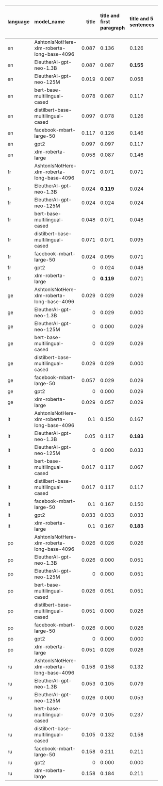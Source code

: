 | language   | model_name                                 |   title | title and first paragraph   | title and 5 sentences   | title and 10 sentences   | title and first sentence each paragraph   | raw text   |
|:-----------|:-------------------------------------------|--------:|:----------------------------|:------------------------|:-------------------------|:------------------------------------------|:-----------|
| en         | AshtonIsNotHere-xlm-roberta-long-base-4096 |   0.087 | 0.136                       | 0.126                   | 0.068                    | 0.078                                     | 0.058      |
| en         | EleutherAI-gpt-neo-1.3B                    |   0.087 | 0.087                       | **0.155**               | 0.097                    | 0.117                                     | 0.087      |
| en         | EleutherAI-gpt-neo-125M                    |   0.019 | 0.087                       | 0.058                   | 0.039                    | 0.087                                     | 0.078      |
| en         | bert-base-multilingual-cased               |   0.078 | 0.087                       | 0.117                   | 0.078                    | 0.068                                     | 0.087      |
| en         | distilbert-base-multilingual-cased         |   0.097 | 0.078                       | 0.126                   | 0.078                    | 0.117                                     | 0.097      |
| en         | facebook-mbart-large-50                    |   0.117 | 0.126                       | 0.146                   | 0.107                    | 0.146                                     | 0.097      |
| en         | gpt2                                       |   0.097 | 0.097                       | 0.117                   | 0.087                    | 0.078                                     | 0.117      |
| en         | xlm-roberta-large                          |   0.058 | 0.087                       | 0.146                   | 0.126                    | 0.117                                     | 0.117      |
| fr         | AshtonIsNotHere-xlm-roberta-long-base-4096 |   0.071 | 0.071                       | 0.071                   | 0.071                    | **0.119**                                 | 0.071      |
| fr         | EleutherAI-gpt-neo-1.3B                    |   0.024 | **0.119**                   | 0.024                   | 0.071                    | 0.024                                     | 0.071      |
| fr         | EleutherAI-gpt-neo-125M                    |   0.024 | 0.024                       | 0.024                   | 0.024                    | 0.024                                     | 0.071      |
| fr         | bert-base-multilingual-cased               |   0.048 | 0.071                       | 0.048                   | 0.071                    | 0.071                                     | 0.095      |
| fr         | distilbert-base-multilingual-cased         |   0.071 | 0.071                       | 0.095                   | 0.048                    | 0.095                                     | 0.048      |
| fr         | facebook-mbart-large-50                    |   0.024 | 0.095                       | 0.071                   | 0.048                    | 0.071                                     | 0.071      |
| fr         | gpt2                                       |   0     | 0.024                       | 0.048                   | 0.000                    | 0.048                                     | 0.048      |
| fr         | xlm-roberta-large                          |   0     | **0.119**                   | 0.071                   | 0.095                    | 0.095                                     | 0.071      |
| ge         | AshtonIsNotHere-xlm-roberta-long-base-4096 |   0.029 | 0.029                       | 0.029                   | 0.057                    | 0.057                                     | 0.029      |
| ge         | EleutherAI-gpt-neo-1.3B                    |   0     | 0.029                       | 0.000                   | 0.057                    | 0.029                                     | 0.029      |
| ge         | EleutherAI-gpt-neo-125M                    |   0     | 0.000                       | 0.029                   | 0.000                    | 0.029                                     | 0.029      |
| ge         | bert-base-multilingual-cased               |   0     | 0.029                       | 0.029                   | 0.057                    | 0.000                                     | 0.029      |
| ge         | distilbert-base-multilingual-cased         |   0.029 | 0.029                       | 0.000                   | 0.000                    | 0.029                                     | 0.000      |
| ge         | facebook-mbart-large-50                    |   0.057 | 0.029                       | 0.029                   | 0.029                    | 0.057                                     | 0.000      |
| ge         | gpt2                                       |   0     | 0.000                       | 0.029                   | **0.086**                | 0.000                                     | 0.000      |
| ge         | xlm-roberta-large                          |   0.029 | 0.057                       | 0.029                   | 0.000                    | 0.057                                     | 0.029      |
| it         | AshtonIsNotHere-xlm-roberta-long-base-4096 |   0.1   | 0.150                       | 0.167                   | 0.133                    | 0.100                                     | 0.117      |
| it         | EleutherAI-gpt-neo-1.3B                    |   0.05  | 0.117                       | **0.183**               | 0.150                    | 0.133                                     | 0.133      |
| it         | EleutherAI-gpt-neo-125M                    |   0     | 0.000                       | 0.033                   | 0.067                    | 0.033                                     | 0.133      |
| it         | bert-base-multilingual-cased               |   0.017 | 0.117                       | 0.067                   | **0.183**                | 0.117                                     | 0.133      |
| it         | distilbert-base-multilingual-cased         |   0.017 | 0.117                       | 0.117                   | 0.150                    | 0.083                                     | 0.133      |
| it         | facebook-mbart-large-50                    |   0.1   | 0.167                       | 0.150                   | 0.167                    | 0.167                                     | **0.183**  |
| it         | gpt2                                       |   0.033 | 0.033                       | 0.033                   | 0.067                    | 0.083                                     | 0.050      |
| it         | xlm-roberta-large                          |   0.1   | 0.167                       | **0.183**               | 0.133                    | 0.150                                     | **0.183**  |
| po         | AshtonIsNotHere-xlm-roberta-long-base-4096 |   0.026 | 0.026                       | 0.026                   | 0.051                    | 0.051                                     | 0.051      |
| po         | EleutherAI-gpt-neo-1.3B                    |   0.026 | 0.000                       | 0.051                   | 0.051                    | 0.026                                     | 0.051      |
| po         | EleutherAI-gpt-neo-125M                    |   0     | 0.000                       | 0.051                   | 0.026                    | 0.026                                     | 0.026      |
| po         | bert-base-multilingual-cased               |   0.026 | 0.051                       | 0.051                   | 0.051                    | 0.051                                     | 0.051      |
| po         | distilbert-base-multilingual-cased         |   0.051 | 0.000                       | 0.026                   | 0.051                    | 0.051                                     | 0.026      |
| po         | facebook-mbart-large-50                    |   0.026 | 0.000                       | 0.026                   | **0.077**                | 0.026                                     | 0.051      |
| po         | gpt2                                       |   0     | 0.000                       | 0.000                   | 0.026                    | 0.026                                     | 0.051      |
| po         | xlm-roberta-large                          |   0.051 | 0.026                       | 0.026                   | 0.051                    | 0.026                                     | **0.077**  |
| ru         | AshtonIsNotHere-xlm-roberta-long-base-4096 |   0.158 | 0.158                       | 0.132                   | 0.079                    | **0.263**                                 | 0.237      |
| ru         | EleutherAI-gpt-neo-1.3B                    |   0.053 | 0.105                       | 0.079                   | 0.158                    | 0.105                                     | 0.105      |
| ru         | EleutherAI-gpt-neo-125M                    |   0.026 | 0.000                       | 0.053                   | 0.000                    | 0.026                                     | 0.026      |
| ru         | bert-base-multilingual-cased               |   0.079 | 0.105                       | 0.237                   | 0.158                    | 0.184                                     | 0.237      |
| ru         | distilbert-base-multilingual-cased         |   0.105 | 0.132                       | 0.158                   | 0.158                    | 0.211                                     | 0.158      |
| ru         | facebook-mbart-large-50                    |   0.158 | 0.211                       | 0.211                   | 0.184                    | 0.211                                     | 0.184      |
| ru         | gpt2                                       |   0     | 0.000                       | 0.000                   | 0.026                    | 0.053                                     | 0.026      |
| ru         | xlm-roberta-large                          |   0.158 | 0.184                       | 0.211                   | 0.105                    | 0.211                                     | 0.158      |
